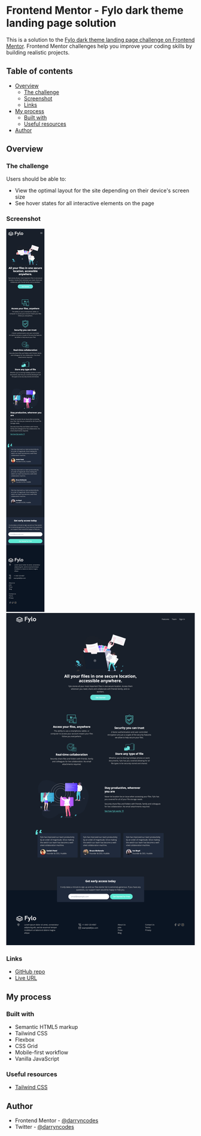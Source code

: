 # Frontend Mentor - Fylo dark theme landing page solution

This is a solution to the [Fylo dark theme landing page challenge on Frontend Mentor](https://www.frontendmentor.io/challenges/fylo-dark-theme-landing-page-5ca5f2d21e82137ec91a50fd). Frontend Mentor challenges help you improve your coding skills by building realistic projects.

## Table of contents

-   [Overview](#overview)
    -   [The challenge](#the-challenge)
    -   [Screenshot](#screenshot)
    -   [Links](#links)
-   [My process](#my-process)
    -   [Built with](#built-with)
    -   [Useful resources](#useful-resources)
-   [Author](#author)

## Overview

### The challenge

Users should be able to:

-   View the optimal layout for the site depending on their device's screen size
-   See hover states for all interactive elements on the page

### Screenshot

![](./mobile.png)
![](./desktop.png)

### Links

-   [GitHub repo](https://github.com/darryncodes/fylo-dark-theme-landing-page)
-   [Live URL](https://darryncodes.github.io/fylo-dark-theme-landing-page/)

## My process

### Built with

-   Semantic HTML5 markup
-   Tailwind CSS
-   Flexbox
-   CSS Grid
-   Mobile-first workflow
-   Vanilla JavaScript

### Useful resources

-   [Tailwind CSS](https://tailwindcss.com/)

## Author

-   Frontend Mentor - [@darryncodes](https://www.frontendmentor.io/profile/darryncodes)
-   Twitter - [@darryncodes](https://twitter.com/darryncodes)
